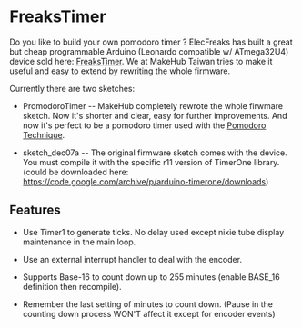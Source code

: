 # FreaksTimer

Do you like to build your own pomodoro timer ? ElecFreaks has built a great but cheap programmable Arduino (Leonardo compatible w/ ATmega32U4) device sold here: [FreaksTimer](http://www.elecfreaks.com/estore/freakstimer.html). We at MakeHub Taiwan tries to make it useful and easy to extend by rewriting the whole firmware.

Currently there are two sketches:

- PromodoroTimer -- MakeHub completely rewrote the whole firwmare sketch. Now it's shorter and clear, easy for further improvements. And now it's perfect to be a pomodoro timer used with the [Pomodoro Technique](http://pomodorotechnique.com).

- sketch_dec07a -- The original firmware sketch comes with the device. You must compile it with the specific r11 version of TimerOne library. (could be downloaded here: https://code.google.com/archive/p/arduino-timerone/downloads)

## Features

- Use Timer1 to generate ticks. No delay used except nixie tube display maintenance in the main loop.

- Use an external interrupt handler to deal with the encoder.

- Supports Base-16 to count down up to 255 minutes (enable BASE_16 definition then recompile).

- Remember the last setting of minutes to count down. (Pause in the counting down process WON'T affect it except for encoder events)
